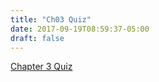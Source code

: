 ```yaml
---
title: "Ch03 Quiz"
date: 2017-09-19T08:59:37-05:00
draft: false
---
```


[Chapter 3 Quiz](Haskell-Chapter-3-Quiz.pdf)



